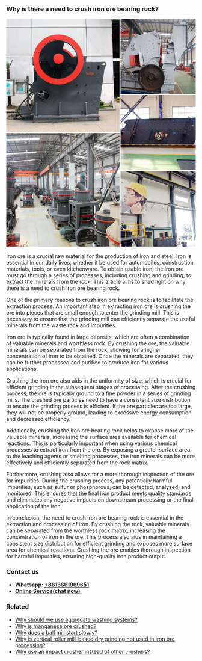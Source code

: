 <h3>Why is there a need to crush iron ore bearing rock?</h3><img src='1701671439.jpg' alt=''><p>Iron ore is a crucial raw material for the production of iron and steel. Iron is essential in our daily lives, whether it be used for automobiles, construction materials, tools, or even kitchenware. To obtain usable iron, the iron ore must go through a series of processes, including crushing and grinding, to extract the minerals from the rock. This article aims to shed light on why there is a need to crush iron ore bearing rock.</p><p>One of the primary reasons to crush iron ore bearing rock is to facilitate the extraction process. An important step in extracting iron ore is crushing the ore into pieces that are small enough to enter the grinding mill. This is necessary to ensure that the grinding mill can efficiently separate the useful minerals from the waste rock and impurities.</p><p>Iron ore is typically found in large deposits, which are often a combination of valuable minerals and worthless rock. By crushing the ore, the valuable minerals can be separated from the rock, allowing for a higher concentration of iron to be obtained. Once the minerals are separated, they can be further processed and purified to produce iron for various applications.</p><p>Crushing the iron ore also aids in the uniformity of size, which is crucial for efficient grinding in the subsequent stages of processing. After the crushing process, the ore is typically ground to a fine powder in a series of grinding mills. The crushed ore particles need to have a consistent size distribution to ensure the grinding process is efficient. If the ore particles are too large, they will not be properly ground, leading to excessive energy consumption and decreased efficiency.</p><p>Additionally, crushing the iron ore bearing rock helps to expose more of the valuable minerals, increasing the surface area available for chemical reactions. This is particularly important when using various chemical processes to extract iron from the ore. By exposing a greater surface area to the leaching agents or smelting processes, the iron minerals can be more effectively and efficiently separated from the rock matrix.</p><p>Furthermore, crushing also allows for a more thorough inspection of the ore for impurities. During the crushing process, any potentially harmful impurities, such as sulfur or phosphorous, can be detected, analyzed, and monitored. This ensures that the final iron product meets quality standards and eliminates any negative impacts on downstream processing or the final application of the iron.</p><p>In conclusion, the need to crush iron ore bearing rock is essential in the extraction and processing of iron. By crushing the rock, valuable minerals can be separated from the worthless rock matrix, increasing the concentration of iron in the ore. This process also aids in maintaining a consistent size distribution for efficient grinding and exposes more surface area for chemical reactions. Crushing the ore enables thorough inspection for harmful impurities, ensuring high-quality iron product output.</p><h3>Contact us</h3><ul><li><strong>Whatsapp:&nbsp;<a href="https://wa.me/8613661969651">+8613661969651</a></strong></li><li><a href="https://swt.shibang-china.com/?git&amp;zhl&amp;Why-is-there-a-need-to-crush-iron-ore-bearing-rock"><strong>Online Service(chat now)</strong></a></li></ul><h3>Related</h3><ul><li><a href='Why-should-we-use-aggregate-washing-systems.md'>Why should we use aggregate washing systems?</a></li><li><a href='Why-is-manganese-ore-crushed.md'>Why is manganese ore crushed?</a></li><li><a href='Why-does-a-ball-mill-start-slowly.md'>Why does a ball mill start slowly?</a></li><li><a href='Why-is-vertical-roller-mill-based-dry-grinding-not-used-in-iron-ore-processing.md'>Why is vertical roller mill-based dry grinding not used in iron ore processing?</a></li><li><a href='Why-use-an-impact-crusher-instead-of-other-crushers.md'>Why use an impact crusher instead of other crushers?</a></li></ul>